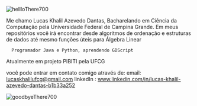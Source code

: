 ![hellloThere700](https://github.com/LucasKhalil/LucasKhalil/assets/141183048/1ba7a3a2-8534-4638-b7b2-1d7af90a4cbf)

Me chamo Lucas Khalil Azevedo Dantas, Bacharelando em Ciência da Computação pela Universidade Federal de Campina Grande.
Em meus repositórios você irá encontrar desde algoritmos de ordenação e estruturas de dados até mesmo funções úteis para Álgebra Linear

      Programador Java e Python, aprendendo GDScript

Atualmente em projeto PIBITI pela UFCG

você pode entrar em contato comigo através de:
email: lucaskhalilufcg@gmail.com
linkedIn : www.linkedin.com/in/lucas-khalil-azevedo-dantas-b1b33a252
      

![goodbyeThere700](https://github.com/LucasKhalil/LucasKhalil/assets/141183048/44b3b869-0f88-4581-b492-19d1b95bed8c)
